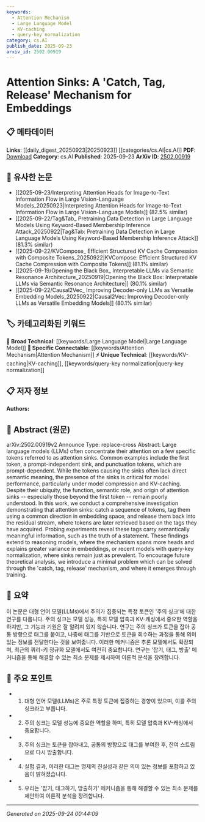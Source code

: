 ```yaml
---
keywords:
  - Attention Mechanism
  - Large Language Model
  - KV-caching
  - query-key normalization
category: cs.AI
publish_date: 2025-09-23
arxiv_id: 2502.00919
---
```


<!-- KEYWORD_LINKING_METADATA:
{
  "processed_timestamp": "2025-09-24T00:44:09.305461",
  "vocabulary_version": "1.0",
  "selected_keywords": [
    "Attention Mechanism",
    "Large Language Model",
    "KV-caching",
    "query-key normalization"
  ],
  "rejected_keywords": [],
  "similarity_scores": {
    "Attention Mechanism": 0.8,
    "Large Language Model": 0.85,
    "KV-caching": 0.7,
    "query-key normalization": 0.65
  },
  "extraction_method": "AI_prompt_based",
  "budget_applied": true,
  "candidates_json": {
    "candidates": [
      {
        "surface": "attention sinks",
        "canonical": "Attention Mechanism",
        "aliases": [
          "attention sink"
        ],
        "category": "specific_connectable",
        "rationale": "Attention sinks are a specific aspect of the attention mechanism, crucial for understanding model performance.",
        "novelty_score": 0.55,
        "connectivity_score": 0.85,
        "specificity_score": 0.7,
        "link_intent_score": 0.8
      },
      {
        "surface": "Large Language Models",
        "canonical": "Large Language Model",
        "aliases": [
          "LLM",
          "large language model"
        ],
        "category": "broad_technical",
        "rationale": "Large Language Models are central to the study and connect to various advanced topics in NLP.",
        "novelty_score": 0.4,
        "connectivity_score": 0.9,
        "specificity_score": 0.6,
        "link_intent_score": 0.85
      },
      {
        "surface": "KV-caching",
        "canonical": "KV-caching",
        "aliases": [
          "key-value caching"
        ],
        "category": "unique_technical",
        "rationale": "KV-caching is a unique technical concept essential for understanding memory efficiency in models.",
        "novelty_score": 0.75,
        "connectivity_score": 0.65,
        "specificity_score": 0.8,
        "link_intent_score": 0.7
      },
      {
        "surface": "query-key normalization",
        "canonical": "query-key normalization",
        "aliases": [
          "QK normalization"
        ],
        "category": "unique_technical",
        "rationale": "Query-key normalization is a novel concept that affects attention distribution in models.",
        "novelty_score": 0.7,
        "connectivity_score": 0.6,
        "specificity_score": 0.75,
        "link_intent_score": 0.65
      }
    ],
    "ban_list_suggestions": [
      "tokens",
      "sequence",
      "model performance"
    ]
  },
  "decisions": [
    {
      "candidate_surface": "attention sinks",
      "resolved_canonical": "Attention Mechanism",
      "decision": "linked",
      "scores": {
        "novelty": 0.55,
        "connectivity": 0.85,
        "specificity": 0.7,
        "link_intent": 0.8
      }
    },
    {
      "candidate_surface": "Large Language Models",
      "resolved_canonical": "Large Language Model",
      "decision": "linked",
      "scores": {
        "novelty": 0.4,
        "connectivity": 0.9,
        "specificity": 0.6,
        "link_intent": 0.85
      }
    },
    {
      "candidate_surface": "KV-caching",
      "resolved_canonical": "KV-caching",
      "decision": "linked",
      "scores": {
        "novelty": 0.75,
        "connectivity": 0.65,
        "specificity": 0.8,
        "link_intent": 0.7
      }
    },
    {
      "candidate_surface": "query-key normalization",
      "resolved_canonical": "query-key normalization",
      "decision": "linked",
      "scores": {
        "novelty": 0.7,
        "connectivity": 0.6,
        "specificity": 0.75,
        "link_intent": 0.65
      }
    }
  ]
}
-->

# Attention Sinks: A 'Catch, Tag, Release' Mechanism for Embeddings

## 📋 메타데이터

**Links**: [[daily_digest_20250923|20250923]] [[categories/cs.AI|cs.AI]]
**PDF**: [Download](https://arxiv.org/pdf/2502.00919.pdf)
**Category**: cs.AI
**Published**: 2025-09-23
**ArXiv ID**: [2502.00919](https://arxiv.org/abs/2502.00919)

## 🔗 유사한 논문
- [[2025-09-23/Interpreting Attention Heads for Image-to-Text Information Flow in Large Vision-Language Models_20250923|Interpreting Attention Heads for Image-to-Text Information Flow in Large Vision-Language Models]] (82.5% similar)
- [[2025-09-22/Tag&Tab_ Pretraining Data Detection in Large Language Models Using Keyword-Based Membership Inference Attack_20250922|Tag&Tab: Pretraining Data Detection in Large Language Models Using Keyword-Based Membership Inference Attack]] (81.3% similar)
- [[2025-09-22/KVCompose_ Efficient Structured KV Cache Compression with Composite Tokens_20250922|KVCompose: Efficient Structured KV Cache Compression with Composite Tokens]] (81.1% similar)
- [[2025-09-19/Opening the Black Box_ Interpretable LLMs via Semantic Resonance Architecture_20250919|Opening the Black Box: Interpretable LLMs via Semantic Resonance Architecture]] (80.1% similar)
- [[2025-09-22/Causal2Vec_ Improving Decoder-only LLMs as Versatile Embedding Models_20250922|Causal2Vec: Improving Decoder-only LLMs as Versatile Embedding Models]] (80.1% similar)

## 🏷️ 카테고리화된 키워드
**🧠 Broad Technical**: [[keywords/Large Language Model|Large Language Model]]
**🔗 Specific Connectable**: [[keywords/Attention Mechanism|Attention Mechanism]]
**⚡ Unique Technical**: [[keywords/KV-caching|KV-caching]], [[keywords/query-key normalization|query-key normalization]]

## 📋 저자 정보

**Authors:** 

## 📄 Abstract (원문)

arXiv:2502.00919v2 Announce Type: replace-cross 
Abstract: Large language models (LLMs) often concentrate their attention on a few specific tokens referred to as attention sinks. Common examples include the first token, a prompt-independent sink, and punctuation tokens, which are prompt-dependent. While the tokens causing the sinks often lack direct semantic meaning, the presence of the sinks is critical for model performance, particularly under model compression and KV-caching. Despite their ubiquity, the function, semantic role, and origin of attention sinks -- especially those beyond the first token -- remain poorly understood. In this work, we conduct a comprehensive investigation demonstrating that attention sinks: catch a sequence of tokens, tag them using a common direction in embedding space, and release them back into the residual stream, where tokens are later retrieved based on the tags they have acquired. Probing experiments reveal these tags carry semantically meaningful information, such as the truth of a statement. These findings extend to reasoning models, where the mechanism spans more heads and explains greater variance in embeddings, or recent models with query-key normalization, where sinks remain just as prevalent. To encourage future theoretical analysis, we introduce a minimal problem which can be solved through the 'catch, tag, release' mechanism, and where it emerges through training.

## 📝 요약

이 논문은 대형 언어 모델(LLMs)에서 주의가 집중되는 특정 토큰인 '주의 싱크'에 대한 연구를 다룹니다. 주의 싱크는 모델 성능, 특히 모델 압축과 KV-캐싱에서 중요한 역할을 하지만, 그 기능과 기원은 잘 알려져 있지 않습니다. 연구는 주의 싱크가 토큰을 잡아 공통 방향으로 태그를 붙이고, 나중에 태그를 기반으로 토큰을 회수하는 과정을 통해 의미 있는 정보를 전달한다는 것을 보여줍니다. 이러한 메커니즘은 추론 모델에서도 확장되며, 최근의 쿼리-키 정규화 모델에서도 여전히 중요합니다. 연구는 '잡기, 태그, 방출' 메커니즘을 통해 해결할 수 있는 최소 문제를 제시하여 이론적 분석을 장려합니다.

## 🎯 주요 포인트

- 1. 대형 언어 모델(LLMs)은 주로 특정 토큰에 집중하는 경향이 있으며, 이를 주의 싱크라고 부릅니다.
- 2. 주의 싱크는 모델 성능에 중요한 역할을 하며, 특히 모델 압축과 KV-캐싱에서 중요합니다.
- 3. 주의 싱크는 토큰을 잡아내고, 공통의 방향으로 태그를 부여한 후, 잔여 스트림으로 다시 방출합니다.
- 4. 실험 결과, 이러한 태그는 명제의 진실성과 같은 의미 있는 정보를 포함하고 있음이 밝혀졌습니다.
- 5. 우리는 '잡기, 태그하기, 방출하기' 메커니즘을 통해 해결할 수 있는 최소 문제를 제안하여 이론적 분석을 장려합니다.


---

*Generated on 2025-09-24 00:44:09*